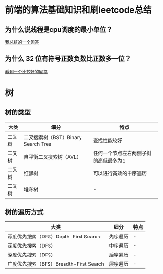 # 前端的算法基础知识和刷leetcode总结

## 为什么说线程是cpu调度的最小单位？
[我总结的一个回答](https://www.zhihu.com/question/25532384/answer/1248852895)

## 为什么 32 位有符号正数负数比正数多一位？
[看到一个比较好的回答](https://www.pythonf.cn/read/97817)


# 树
## 树的类型
大类 | 细分 | 特点
---|---|---
二叉树 | 二叉搜索树（BST）Binary Search Tree| 查找性能较好
二叉树 | 自平衡二叉搜索树（AVL） | 任何一个节点左右两侧子树的高低最多为1
二叉树 | 红黑树 | 可以进行高效的中序遍历
二叉树 | 堆积树 | -


## 树的遍历方式
大类 | 细分 | 特点
---|---|---
深度优先搜索（DFS）Depth-First Search | 先序遍历 | -
深度优先搜索（DFS）| 中序遍历 | -
深度优先搜索（DFS）| 后序遍历 | -
广度优先搜索（BFS）Breadth-First Search | 层序遍历 | -